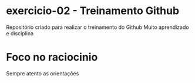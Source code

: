 # exercicio-02 - Treinamento Github
Repositório criado para realizar o treinamento do Github 
Muito aprendizado e disciplina

# Foco no raciocinio
Sempre atento as orientações
